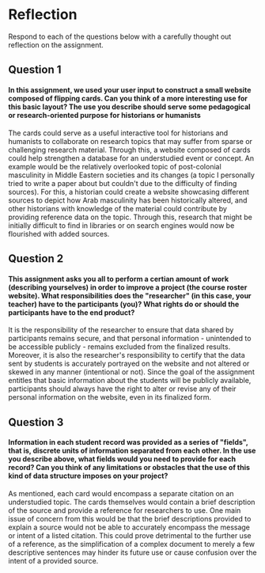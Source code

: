 # Reflection

Respond to each of the questions below with a carefully thought out reflection on the assignment.

## Question 1
#### In this assignment, we used your user input to construct a small website composed of flipping cards. Can you think of a more interesting use for this basic layout? The use you describe should serve some pedagogical or research-oriented purpose for historians or humanists

The cards could serve as a useful interactive tool for historians and humanists to collaborate on research topics that may suffer from sparse or challenging research material. Through this, a website composed of cards could help strengthen a database for an understudied event or concept. An example would be the relatively overlooked topic of post-colonial masculinity in Middle Eastern societies and its changes (a topic I personally tried to write a paper about but couldn't due to the difficulty of finding sources). For this, a historian could create a website showcasing different sources to depict how Arab masculinity has been historically altered, and other historians with knowledge of the material could contribute by providing reference data on the topic. Through this, research that might be initially difficult to find in libraries or on search engines would now be flourished with added sources.

## Question 2
#### This assignment asks you all to perform a certian amount of work (describing yourselves) in order to improve a project (the course roster website). What responsibilities does the "researcher" (in this case, your teacher) have to the participants (you)? What rights do or should the participants have to the end product?

It is the responsibility of the researcher to ensure that data shared by participants remains secure, and that personal information - unintended to be accessible publicly - remains excluded from the finalized results. Moreover, it is also the researcher's responsibility to certify that the data sent by students is accurately portrayed on the website and not altered or skewed in any manner (intentional or not). Since the goal of the assignment entitles that basic information about the students will be publicly available, participants should always have the right to alter or revise any of their personal information on the website, even in its finalized form. 

## Question 3
#### Information in each student record was provided as a series of "fields", that is, discrete units of information separated from each other. In the use you describe above, what fields would you need to provide for each record? Can you think of any limitations or obstacles that the use of this kind of data structure imposes on your project?

As mentioned, each card would encompass a separate citation on an understudied topic. The cards themselves would contain a brief description of the source and provide a reference for researchers to use. One main issue of concern from this would be that the brief descriptions provided to explain a source would not be able to accurately encompass the message or intent of a listed citation. This could prove detrimental to the further use of a reference, as the simplification of a complex document to merely a few descriptive sentences may hinder its future use or cause confusion over the intent of a provided source. 




